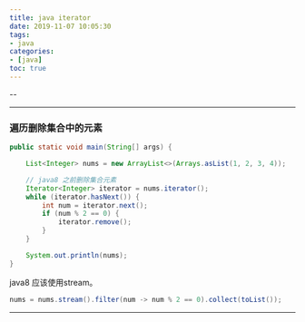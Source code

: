 ```yaml
---
title: java iterator
date: 2019-11-07 10:05:30
tags:
- java
categories: 
- [java]
toc: true
---
```


--

<!-- more -->

---

### 遍历删除集合中的元素

```java
public static void main(String[] args) {

    List<Integer> nums = new ArrayList<>(Arrays.asList(1, 2, 3, 4));

    // java8 之前删除集合元素
    Iterator<Integer> iterator = nums.iterator();
    while (iterator.hasNext()) {
        int num = iterator.next();
        if (num % 2 == 0) {
            iterator.remove();
        }
    }

    System.out.println(nums);
}
```

java8 应该使用stream。

```java
nums = nums.stream().filter(num -> num % 2 == 0).collect(toList());
```
---